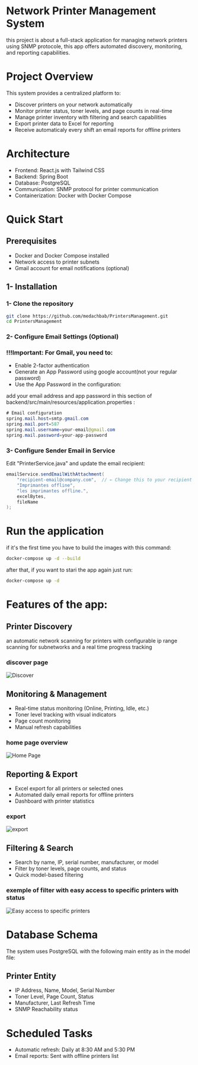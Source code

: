 # Network Printer Management System
this project is about a full-stack application for managing network printers using SNMP protocole, this app offers automated discovery, monitoring, and reporting capabilities.

# Project Overview
This system provides a centralized platform to:

* Discover printers on your network automatically
* Monitor printer status, toner levels, and page counts in real-time
* Manage printer inventory with filtering and search capabilities
* Export printer data to Excel for reporting
* Receive automaticaly every shift an email reports for offline printers

# Architecture

- Frontend: React.js with Tailwind CSS
- Backend: Spring Boot
- Database: PostgreSQL
- Communication: SNMP protocol for printer communication
- Containerization: Docker with Docker Compose

# Quick Start

## Prerequisites

* Docker and Docker Compose installed
* Network access to printer subnets
* Gmail account for email notifications (optional)

## 1- Installation

### 1- Clone the repository

```bash
git clone https://github.com/medachbab/PrintersManagement.git
cd PrintersManagement
```

### 2- Configure Email Settings (Optional)

### !!!Important: For Gmail, you need to:

- Enable 2-factor authentication
- Generate an App Password using google account(not your regular password)
- Use the App Password in the configuration:

add your email address and app password in this section of backend/src/main/resources/application.properties :

```java
# Email configuration
spring.mail.host=smtp.gmail.com
spring.mail.port=587
spring.mail.username=your-email@gmail.com
spring.mail.password=your-app-password
```

### 3- Configure Sender Email in Service

Edit "PrinterService.java" and update the email recipient:
```java
emailService.sendEmailWithAttachment(
    "recipient-email@company.com",  // ← Change this to your recipient email (email of the admin)
    "Imprimantes offline",
    "les imprimantes offline.",
    excelBytes,
    fileName
);
```
# Run the application
if it's the first time you have to build the images with this command:
```bash
docker-compose up -d --build
```
after that, if you want to stari the app again just run:
```bash
docker-compose up -d
```
# Features of the app:
## Printer Discovery
an automatic network scanning for printers with configurable ip range scanning for subnetworks and a real time progress tracking
### discover page
![Discover](screenshots/project1Discover.png)
## Monitoring & Management
* Real-time status monitoring (Online, Printing, Idle, etc.)
* Toner level tracking with visual indicators
* Page count monitoring
* Manual refresh capabilities

### home page overview
![Home Page](screenshots/project1Home.png)

## Reporting & Export
* Excel export for all printers or selected ones
* Automated daily email reports for offline printers
* Dashboard with printer statistics
### export
![export](screenshots/project1Export.png)

## Filtering & Search
* Search by name, IP, serial number, manufacturer, or model
* Filter by toner levels, page counts, and status
* Quick model-based filtering
### exemple of filter with easy access to specific printers with status
![Easy access to specific printers](screenshots/project1EasyAccess.png)

# Database Schema

The system uses PostgreSQL with the following main entity as in the model file:
## Printer Entity

* IP Address, Name, Model, Serial Number
* Toner Level, Page Count, Status
* Manufacturer, Last Refresh Time
* SNMP Reachability status

# Scheduled Tasks

* Automatic refresh: Daily at 8:30 AM and 5:30 PM
* Email reports: Sent with offline printers list

